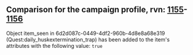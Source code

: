 ## Comparison for the campaign profile, rvn: [1155](https://github.com/PRO100KatYT/FortniteProfileRevisions/tree/main/profiles/campaign/1155%20campaign.json)-[1156](https://github.com/PRO100KatYT/FortniteProfileRevisions/tree/main/profiles/campaign/1156%20campaign.json)

Object item_seen in 6d2d087c-0449-4df2-960b-4d8e8a68e319 (Quest:daily_huskextermination_trap) has been added to the item's attributes with the following value: `true`
<br><br>

